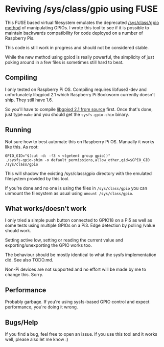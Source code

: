 #  Reviving /sys/class/gpio using FUSE

This FUSE based virtual filesystem emulates the deprecated
[/sys/class/gpio method](https://github.com/torvalds/linux/blob/7efd0a74039fb6b584be2cb91c1d0ef0bd796ee1/Documentation/userspace-api/gpio/sysfs.rst) of manipulating GPIOs. I wrote this
tool to see if it is possible to maintain backwards
compatibility for code deployed on a number of Raspberry Pis.

This code is still work in progress and should not be
considered stable.

While the new method using gpiod is really powerful, the
simplicity of just poking around in a few files is
sometimes still hard to beat.

## Compiling

I only tested on Raspberry Pi OS. Compiling requires
libfuse3-dev and unfortunately libgpiod 2.1 which Raspberry Pi
Bookworm currently doesn't ship. They still have 1.6.

So you'll have to compile [libgpiod 2.1 from source](https://git.kernel.org/pub/scm/libs/libgpiod/libgpiod.git/tree/README) first.
Once that's done, just type `make` and you should get the `sysfs-gpio-shim` binary.

## Running

Not sure how to best automate this on Raspberry Pi OS.
Manually it works like this. As root:

```
GPIO_GID="$(cut -d: -f3 < <(getent group gpio))"
./sysfs-gpio-shim -o default_permissions,allow_other,gid=$GPIO_GID /sys/class/gpio
```

This will shadow the existing /sys/class/gpio directory
with the emulated filesystem provided by this tool.

If you're done and no one is using the files in
`/sys/class/gpio` you can unmount the filesystem as
usual using `umount /sys/class/gpio`.

## What works/doesn't work

I only tried a simple push button connected to
GPIO18 on a Pi5 as well as some tests using multiple GPIOs
on a Pi3. Edge detection by polling /value should work.

Setting active low, setting or reading the current value and
exporting/unexporting the GPIO works too.

The behaviour should be mostly identical to what the
sysfs implementation did. See also TODO.md.

Non-Pi devices are not supported and no effort will
be made by me to change this. Sorry.

## Performance

Probably garbage. If you're using sysfs-based GPIO
control and expect performance, you're doing it wrong.

## Bugs/Help

If you find a bug, feel free to open an issue. If you
use this tool and it works well, please also let me
know :)

